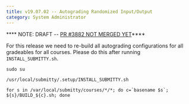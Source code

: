 ```yaml
---
title: v19.07.02 -- Autograding Randomized Input/Output
category: System Administrator
---
```


**** NOTE: DRAFT -- [PR #3882 NOT MERGED YET](https://github.com/Submitty/Submitty/pull/3882)****

For this release we need to re-build all autograding configurations
for all gradeables for all courses.  Please do this after running
`INSTALL_SUBMITTY.sh`.

```
sudo su

/usr/local/submitty/.setup/INSTALL_SUBMITTY.sh

for s in /var/local/submitty/courses/*/*; do c=`basename $s`; ${s}/BUILD_${c}.sh; done
```

